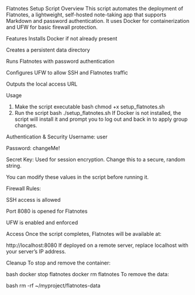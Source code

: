 Flatnotes Setup Script
Overview
This script automates the deployment of Flatnotes, a lightweight, self-hosted note-taking app that supports Markdown and password authentication. It uses Docker for containerization and UFW for basic firewall protection.

Features
Installs Docker if not already present

Creates a persistent data directory

Runs Flatnotes with password authentication

Configures UFW to allow SSH and Flatnotes traffic

Outputs the local access URL


 Usage
1. Make the script executable
bash
chmod +x setup_flatnotes.sh
2. Run the script
bash
./setup_flatnotes.sh
If Docker is not installed, the script will install it and prompt you to log out and back in to apply group changes.

Authentication & Security
Username: user

Password: changeMe!

Secret Key: Used for session encryption. Change this to a secure, random string.

You can modify these values in the script before running it.

Firewall Rules:

SSH access is allowed

Port 8080 is opened for Flatnotes

UFW is enabled and enforced

 Access
Once the script completes, Flatnotes will be available at:

http://localhost:8080
If deployed on a remote server, replace localhost with your server’s IP address.

 Cleanup
To stop and remove the container:

bash
docker stop flatnotes
docker rm flatnotes
To remove the data:

bash
rm -rf ~/myproject/flatnotes-data
